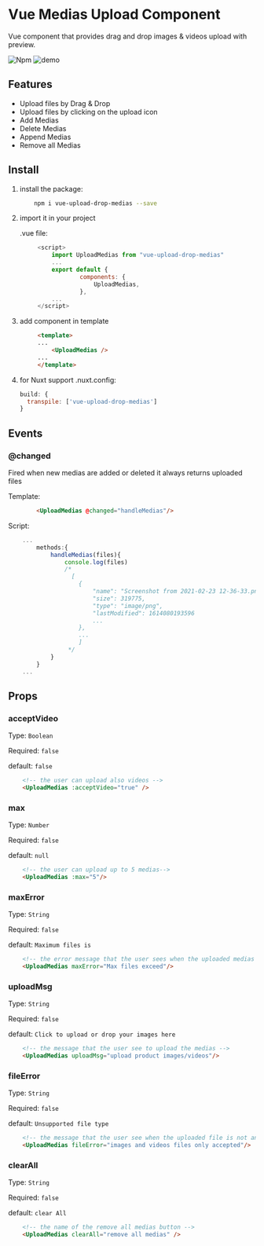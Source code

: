 # Vue Medias Upload Component
Vue component that provides drag and drop images & videos upload with preview.

![Npm](https://img.shields.io/npm/dm/vue-upload-drop-medias.svg)
![demo](./demo.gif)

## Features

* Upload files by Drag & Drop
* Upload files by clicking on the upload icon
* Add Medias
* Delete Medias
* Append Medias
* Remove all Medias

## Install

1. install the package:

    ```bash
        npm i vue-upload-drop-medias --save
    ```

2. import it in your project

   .vue file:
   ```javascript
        <script>
            import UploadMedias from "vue-upload-drop-medias"
            ...
            export default {
                    components: {
                        UploadMedias,
                    },
            ...
        </script>
   ```

3. add component in template
   ```html
        <template>
        ...
            <UploadMedias />
        ...
        </template>

   ```

4. for Nuxt support
  .nuxt.config:
    ```javascript
    build: {
      transpile: ['vue-upload-drop-medias']
    }
    ```

## Events

### <b>@changed</b>
Fired when new medias are added or deleted it always returns uploaded files

Template:

```html
        <UploadMedias @changed="handleMedias"/>
```

Script:

```javascript
    ...
        methods:{
            handleMedias(files){
                console.log(files)
                /*
                  [
                    {
                        "name": "Screenshot from 2021-02-23 12-36-33.png",
                        "size": 319775,
                        "type": "image/png",
                        "lastModified": 1614080193596
                        ...
                    },
                    ...
                    ]
                 */
            }
        }
    ...
```



## Props

### <b>acceptVideo</b>
Type: `Boolean`

Required: `false`

default: `false`

```html
    <!-- the user can upload also videos -->
    <UploadMedias :acceptVideo="true" />
```

### <b>max</b>
Type: `Number`

Required: `false`

default: `null`

```html
    <!-- the user can upload up to 5 medias-->
    <UploadMedias :max="5"/>
```

### <b>maxError</b>
Type: `String`

Required: `false`

default: `Maximum files is`

```html
    <!-- the error message that the user sees when the uploaded medias greater that the max medias required-->
    <UploadMedias maxError="Max files exceed"/>
```

### <b>uploadMsg</b>
Type: `String`

Required: `false`

default: `Click to upload or drop your images here`

```html
    <!-- the message that the user see to upload the medias -->
    <UploadMedias uploadMsg="upload product images/videos"/>
```

### <b>fileError</b>
Type: `String`

Required: `false`

default: `Unsupported file type`

```html
    <!-- the message that the user see when the uploaded file is not an image or a video -->
    <UploadMedias fileError="images and videos files only accepted"/>
```

### <b>clearAll</b>
Type: `String`

Required: `false`

default: `clear All`

```html
    <!-- the name of the remove all medias button -->
    <UploadMedias clearAll="remove all medias" />
```
